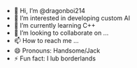 - 👋 Hi, I’m @dragonboi214
- 👀 I’m interested in developing custom AI
- 🌱 I’m currently learning C++
- 💞️ I’m looking to collaborate on ...
- 📫 How to reach me ...
- 😄 Pronouns: Handsome/Jack
- ⚡ Fun fact: I lub borderlands

<!---
dragonboi214/dragonboi214 is a ✨ special ✨ repository because its `README.md` (this file) appears on your GitHub profile.
You can click the Preview link to take a look at your changes.
--->
